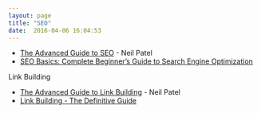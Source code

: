 ```yaml
---
layout: page
title: "SEO"
date:  2016-04-06 16:04:53
---
```


- [The Advanced Guide to SEO](https://www.quicksprout.com/the-advanced-guide-to-seo/) - Neil Patel
- [SEO Basics: Complete Beginner’s Guide to Search Engine Optimization](http://www.wordstream.com/blog/ws/2015/04/30/seo-basics)

Link Building

- [The Advanced Guide to Link Building](https://www.quicksprout.com/the-advanced-guide-to-link-building/) - Neil Patel
- [Link Building - The Definitive Guide](http://backlinko.com/link-building)
